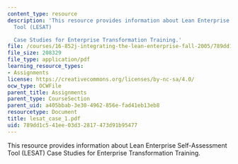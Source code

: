 ```yaml
---
content_type: resource
description: 'This resource provides information about Lean Enterprise Self-Assessment
  Tool (LESAT)

  Case Studies for Enterprise Transformation Training.'
file: /courses/16-852j-integrating-the-lean-enterprise-fall-2005/789dd1c541ee03d32817473d91b95477_lesat_case_1.pdf
file_size: 208329
file_type: application/pdf
learning_resource_types:
- Assignments
license: https://creativecommons.org/licenses/by-nc-sa/4.0/
ocw_type: OCWFile
parent_title: Assignments
parent_type: CourseSection
parent_uid: a405bbab-3e30-4962-856e-fad41eb13eb8
resourcetype: Document
title: lesat_case_1.pdf
uid: 789dd1c5-41ee-03d3-2817-473d91b95477
---
```

This resource provides information about Lean Enterprise Self-Assessment Tool (LESAT)
Case Studies for Enterprise Transformation Training.